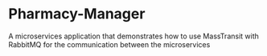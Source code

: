 # Pharmacy-Manager
A microservices application that demonstrates how to use MassTransit with RabbitMQ for the communication between the microservices
